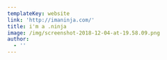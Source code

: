 ```yaml
---
templateKey: website
link: 'http://imaninja.com/'
title: i'm a .ninja
image: /img/screenshot-2018-12-04-at-19.58.09.png
author:
  - ''
---
```


